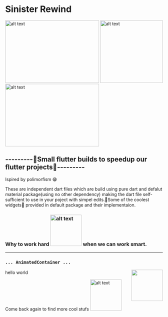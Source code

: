 # Sinister Rewind
<img src="https://github.com/ralphcoder/Parallel-Inertia/blob/master/readme%20assets/one.gif" alt="alt text" width="300ppx" height="200px">  <img src="https://github.com/ralphcoder/Parallel-Inertia/blob/master/readme%20assets/flutter%20logo.png" alt="alt text" width="200ppx" height="200px">  <img src="https://github.com/ralphcoder/Parallel-Inertia/blob/master/readme%20assets/ezgif.com-rotate.gif" alt="alt text" width="300ppx" height="200px">
## ---------🖖Small flutter builds to speedup our flutter projects🖖---------
 Ispired by polimorfism 😁
 
 These are independent dart files which are build using pure dart and defalut material package(using no other dependency) making the dart file self-sufficient to use in your poject with simpel edits.🤘Some of the coolest widgets🤩 provided in default package and their implementaion.
 
 ### Why to work hard <img src="https://github.com/ralphcoder/Parallel-Inertia/blob/master/readme%20assets/ezgif.com-optimize.gif" alt="alt text" width="100ppx" height="100px"> when we can work smart.
 ***
 
###   `... AnimatedContainer ...`
hello world
 <img align="right" width="100" height="100" src="https://github.com/ralphcoder/Sinister-Rewind/blob/master/readme%20assets/ezgif.com-optimize.gif">
 
 
 Come back again to find more cool stufs
<img src="https://github.com/ralphcoder/Parallel-Inertia/blob/master/readme%20assets/ezgif.com-gif-maker.gif" alt="alt text" width="100ppx" height="100px">
